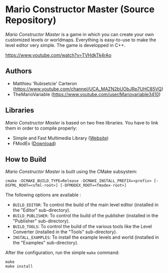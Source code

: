 # Mario Constructor Master (Source Repository)

*Mario Constructor Master* is a game in which you can create your own customized levels or worldmaps. Everything is easy-to-use to make the level editor very simple. The game is developped in C++.

https://www.youtube.com/watch?v=TVHdkTk4rAo

## Authors

* Matthieu 'Rubisetcie' Carteron (https://www.youtube.com/channel/UCA_MAZN2bUObJRp7UHC85VQ)
* TheMarioVariable (https://www.youtube.com/user/Mariovariable3410)

## Libraries

*Mario Constructor Master* is based on two free libraries. You have to link them in order to compile properly:

* Simple and Fast Multimedia Library ([Website](https://www.sfml-dev.org/index.php))
* FModEx ([Download](https://github.com/alexey-lysiuk/fmodex-zdoom/tree/master/4.26))

## How to Build

*Mario Constructor Master* is built using the CMake subsystem:

```
cmake -DCMAKE_BUILD_TYPE=Release -DCMAKE_INSTALL_PREFIX=<prefix> [-DSFML_ROOT=<sfml-root>] [-DFMODEX_ROOT=<fmodex-root>]
```

The following options are available :

* `BUILD_EDITOR`: To control the build of the main level editor (installed in the "Editor" sub-directory).
* `BUILD_PUBLISHER`: To control the build of the publisher (installed in the "Publisher" sub-directory).
* `BUILD_TOOLS`: To control the build of the various tools like the Level Converter (installed in the "Tools" sub-directory).
* `INSTALL_EXAMPLES`: To install the example levels and world (installed in the "Examples" sub-directory).

After the configuration, run the simple `make` command:

```
make
make install
```
